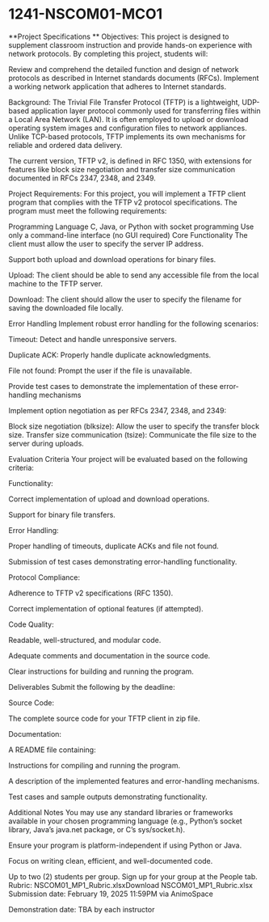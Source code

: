 # 1241-NSCOM01-MCO1

**Project Specifications
**
Objectives:
This project is designed to supplement classroom instruction and provide hands-on experience with network protocols. By completing this project, students will:

Review and comprehend the detailed function and design of network protocols as described in Internet standards documents (RFCs).
Implement a working network application that adheres to Internet standards.
 

Background:
The Trivial File Transfer Protocol (TFTP) is a lightweight, UDP-based application layer protocol commonly used for transferring files within a Local Area Network (LAN). It is often employed to upload or download operating system images and configuration files to network appliances. Unlike TCP-based protocols, TFTP implements its own mechanisms for reliable and ordered data delivery.

The current version, TFTP v2, is defined in RFC 1350, with extensions for features like block size negotiation and transfer size communication documented in RFCs 2347, 2348, and 2349.

 

Project Requirements:
For this project, you will implement a TFTP client program that complies with the TFTP v2 protocol specifications. The program must meet the following requirements:

Programming Language
C, Java, or Python with socket programming
Use only a command-line interface (no GUI required)
Core Functionality
The client must allow the user to specify the server IP address.

Support both upload and download operations for binary files.

Upload: The client should be able to send any accessible file from the local machine to the TFTP server.

Download: The client should allow the user to specify the filename for saving the downloaded file locally.

Error Handling
Implement robust error handling for the following scenarios:

Timeout: Detect and handle unresponsive servers.

Duplicate ACK: Properly handle duplicate acknowledgments.

File not found: Prompt the user if the file is unavailable.

Provide test cases to demonstrate the implementation of these error-handling mechanisms

Implement option negotiation as per RFCs 2347, 2348, and 2349:

Block size negotiation (blksize): Allow the user to specify the transfer block size.
Transfer size communication (tsize): Communicate the file size to the server during uploads.
 

Evaluation Criteria
Your project will be evaluated based on the following criteria:

Functionality:

Correct implementation of upload and download operations.

Support for binary file transfers.

Error Handling:

Proper handling of timeouts, duplicate ACKs and file not found.

Submission of test cases demonstrating error-handling functionality.

Protocol Compliance:

Adherence to TFTP v2 specifications (RFC 1350).

Correct implementation of optional features (if attempted).

Code Quality:

Readable, well-structured, and modular code.

Adequate comments and documentation in the source code.

Clear instructions for building and running the program.

Deliverables
Submit the following by the deadline:

Source Code:

The complete source code for your TFTP client in zip file.

Documentation:

A README file containing:

Instructions for compiling and running the program.

A description of the implemented features and error-handling mechanisms.

Test cases and sample outputs demonstrating functionality.

 

Additional Notes
You may use any standard libraries or frameworks available in your chosen programming language (e.g., Python’s socket library, Java’s java.net package, or C’s sys/socket.h).

Ensure your program is platform-independent if using Python or Java.

Focus on writing clean, efficient, and well-documented code.

Up to two (2) students per group. Sign up for your group at the People tab.
Rubric:  NSCOM01_MP1_Rubric.xlsxDownload NSCOM01_MP1_Rubric.xlsx
Submission date: February  19, 2025 11:59PM via AnimoSpace

Demonstration date: TBA by each instructor
